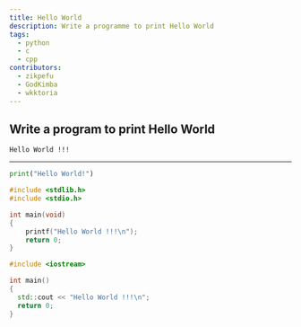 ```yaml
---
title: Hello World
description: Write a programme to print Hello World
tags:
  - python
  - c
  - cpp
contributors:
  - zikpefu
  - GodKimba
  - wkktoria
---
```


## Write a program to print Hello World

```
Hello World !!!
```

---

<CodeBlock>

```python
print("Hello World!")
```

```c
#include <stdlib.h>
#include <stdio.h>

int main(void)
{
    printf("Hello World !!!\n");
    return 0;
}
```

```cpp
#include <iostream>

int main()
{
  std::cout << "Hello World !!!\n";
  return 0;
}

```

</CodeBlock>
